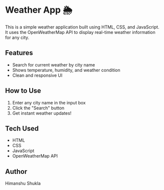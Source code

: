 # Weather App 🌦️

This is a simple weather application built using HTML, CSS, and JavaScript.  
It uses the OpenWeatherMap API to display real-time weather information for any city.

## Features
- Search for current weather by city name
- Shows temperature, humidity, and weather condition
- Clean and responsive UI

## How to Use
1. Enter any city name in the input box
2. Click the "Search" button
3. Get instant weather updates!

## Tech Used
- HTML
- CSS
- JavaScript
- OpenWeatherMap API

## Author
Himanshu Shukla
